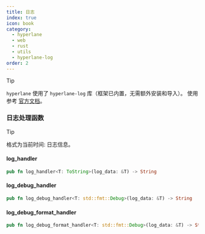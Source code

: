```yaml
---
title: 日志
index: true
icon: book
category:
  - hyperlane
  - web
  - rust
  - utils
  - hyperlane-log
order: 2
---
```


<Share colorful />

> [!tip]
>
> `hyperlane` 使用了 `hyperlane-log` 库（框架已内置，无需额外安装和导入）。
> 使用参考 [官方文档](../../hyperlane-log/README.md)。

### 日志处理函数

> [!tip]
>
> 格式为当前时间: 日志信息。

#### log_handler

```rust
pub fn log_handler<T: ToString>(log_data: &T) -> String
```

#### log_debug_handler

```rust
pub fn log_debug_handler<T: std::fmt::Debug>(log_data: &T) -> String
```

#### log_debug_format_handler

```rust
pub fn log_debug_format_handler<T: std::fmt::Debug>(log_data: &T) -> String
```

<Bottom />

